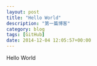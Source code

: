 ```yaml
---
layout: post
title: "Hello World"
description: "第一篇博客"
category: blog
tags: [GitHub]
date: 2014-12-04 12:05:57+00:00
---
```


Hello World
